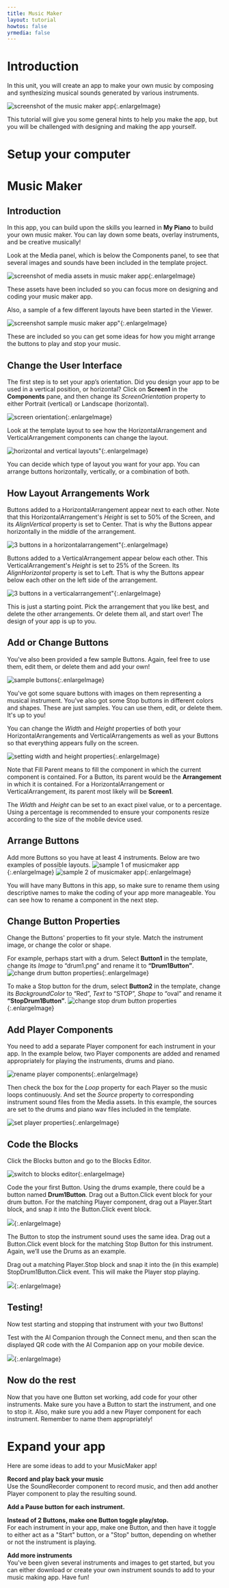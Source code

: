 ```yaml
---
title: Music Maker
layout: tutorial
howtos: false
yrmedia: false
---
```


# Introduction

In this unit, you will create an app to make your own music by composing and synthesizing musical sounds generated by various instruments.

![screenshot of the music maker app](../images/musicMaker/music-maker-screenshot.png){:.enlargeImage}

This tutorial will give you some general hints to help you make the app, but you will be challenged with designing and making the app yourself.

# Setup your computer

<div class="setup" id="connect_app"></div>

# Music Maker

## Introduction

In this app, you can build upon the skills you learned in <strong>My Piano</strong> to build your own music maker. You can lay down some beats, overlay instruments, and be creative musically!

Look at the Media panel, which is below the Components panel, to see that several images and sounds have been included in the template project.

![screenshot of media assets in music maker app](../images/musicMaker/music-media.png){:.enlargeImage}

These assets have been included so you can focus more on designing and coding your music maker app.

Also, a sample of a few different layouts have been started in the Viewer.

![screenshot sample music maker app"](../images/musicMaker/music-maker-ui.png){:.enlargeImage}

These are included so you can get some ideas for how you might arrange the buttons to play and stop your music.


## Change the User Interface

The first step is to set your app’s orientation. Did you design your app to be used in a vertical position, or horizontal? Click on <strong>Screen1</strong> in the <strong>Components</strong> pane, and then change its <i>ScreenOrientation</i> property to either <span style="properties">Portrait</span> (vertical) or <span style="properties">Landscape</span> (horizontal). 

![screen orientation](../images/musicMaker/set-screen-orientation.png){:.enlargeImage}

Look at the template layout to see how the <span class="icon" alt="horizontal"></span> HorizontalArrangement and <span class="icon" alt="vertical"></span> VerticalArrangement components can change the layout.

![horizontal and vertical layouts"](../images/musicMaker/arrangement-examples.png){:.enlargeImage}

You can decide which type of layout you want for your app. You can arrange buttons horizontally, vertically, or a combination of both.

## How Layout Arrangements Work

<span class="icon" alt="button"></span> Buttons added to a <span class="icon" alt="horizontal"></span> HorizontalArrangement appear next to each other. Note that this <span class="icon" alt="horizontal"></span> HorizontalArrangement's <i>Height</i> is set to <span class="properties">50%</span> of the Screen, and its <i>AlignVertical</i> property is set to <span class="properties">Center</span>. That is why the <span class="icon" alt="button"></span> Buttons appear horizontally in the middle of the arrangement.

![3 buttons in a horizontalarrangement"](../images/musicMaker/horizontal.png){:.enlargeImage}

<span class="icon" alt="button"></span> Buttons added to a <span class="icon" alt="vertical"></span> VerticalArrangement appear below each other. This <span class="icon" alt="vertical"></span> VerticalArrangement's <i>Height</i> is set to <span class="properties">25%</span> of the Screen. Its <i>AlignHorizontal</i> property is set to <span class="properties">Left</span>. That is why the <span class="icon" alt="button"></span> Buttons appear below each other on the left side of the arrangement.

![3 buttons in a verticalarrangement"](../images/musicMaker/vertical.png){:.enlargeImage}

This is just a starting point. Pick the arrangement that you like best, and delete the other arrangements. Or delete them all, and start over! The design of your app is up to you.

## Add or Change Buttons

You've also been provided a few sample <span class="icon" alt="button"></span> Buttons. Again, feel free to use them, edit them, or delete them and add your own!

![sample buttons](../images/musicMaker/sample-buttons.png){:.enlargeImage}

You've got some square buttons with images on them representing a musical instrument. You've also got some Stop buttons in different colors and shapes. These are just samples. You can use them, edit, or delete them. It's up to you!

You can change the <i>Width</i> and <i>Height</i> properties of both your <span class="icon" alt="horizontal"></span> HorizontalArrangements and <span class="icon" alt="vertical"></span> VerticalArrangements as well as your <span class="icon" alt="button"></span> Buttons so that everything appears fully on the screen.

![setting width and height properties](../images/musicMaker/width-height-properties.png){:.enlargeImage}

Note that <span class="properties">Fill Parent</span> means to fill the component in which the current component is contained. For a <span class="icon" alt="button"></span> Button, its parent would be the <strong>Arrangement</strong> in which it is contained. For a <span class="icon" alt="horizontal"></span> HorizontalArrangement or <span class="icon" alt="vertical"></span> VerticalArrangement, its parent most likely will be <strong>Screen1</strong>.

The <i>Width</i> and <i>Height</i> can be set to an exact pixel value, or to a percentage. Using a percentage is recommended to ensure your components resize according to the size of the mobile device used.

## Arrange Buttons

Add more <span class="icon" alt="button"></span> Buttons so you have at least 4 instruments. Below are two examples of possible layouts.
![sample 1 of musicmaker app](../images/musicMaker/musicmaker-sample1.png){:.enlargeImage}
![sample 2 of musicmaker app](../images/musicMaker/musicmaker-sample2.png){:.enlargeImage}

You will have many <span class="icon" alt="button"></span> Buttons in this app, so make sure to rename them using descriptive names to make the coding of your app more manageable. You can see how to rename a component in the next step.

## Change Button Properties

Change the <span class="icon" alt="button"></span> Buttons' properties to fit your style. Match the instrument image, or change the color or shape.

For example, perhaps start with a drum. Select <strong>Button1</strong> in the template, change its <i>Image</i> to <span class="properties">“drum1.png”</span> and rename it to <strong>“Drum1Button”</strong>. 
![change drum button properties](../images/musicMaker/drum-button-properties.png){:.enlargeImage}

To make a Stop button for the drum, select <strong>Button2</strong> in the template, change its <i>BackgroundColor</i> to <span class="properties">“Red”</span>, <i>Text</i> to <span class="properties">“STOP”</span>, <i>Shape</i> to <span class="properties">“oval”</span> and rename it <strong>“StopDrum1Button”</strong>. 
![change stop drum button properties](../images/musicMaker/stop-drum-button-properties.png){:.enlargeImage}


## Add Player Components

You need to add a separate <span class="icon" alt="player"></span> Player component for each instrument in your app. In the example below, two <span class="icon" alt="player"></span> Player components are added and renamed appropriately for playing the instruments, drums and piano.

![rename player components](../images/musicMaker/player-rename.gif){:.enlargeImage}

Then check the box for the <i>Loop</i> property for each <span class="icon" alt="player"></span> Player so the music loops continuously. And set the <i>Source</i> property to corresponding instrument sound files from the Media assets. In this example, the sources are set to the drums and piano wav files included in the template.

![set player properties](../images/musicMaker/player-properties.gif){:.enlargeImage}

## Code the Blocks

Click the Blocks button and go to the Blocks Editor.

![switch to blocks editor](../images/musicMaker/blocks-editor.png){:.enlargeImage}


Code the your first <span class="icon" alt="button"></span> Button. Using the drums example, there could be a button named **Drum1Button**. Drag out a <span class="control">Button.Click</span> event block for your drum button. For the matching <span class="icon" alt="player"></span> Player component, drag out a <span class="procedures">Player.Start</span> block, and snap it into the <span class="control">Button.Click</span> event block.

![](../images/musicMaker/drum-button-click.gif){:.enlargeImage}

The <span class="icon" alt="button"></span> Button to stop the instrument sound uses the same idea. Drag out a <span class="control">Button.Click</span> event block for the matching Stop Button for this instrument. Again, we’ll use the Drums as an example.

Drag out a matching <span class="procedures">Player.Stop</span> block and snap it into the (in this example) <span class="control">StopDrum1Button.Click</span> event. This will make the <span class="icon" alt="player"></span> Player stop playing.

![](../images/musicMaker/stop-drum-button-click.gif){:.enlargeImage}

## Testing!

Now test starting and stopping that instrument with your two Buttons!

Test with the AI Companion through the Connect menu, and then scan the displayed QR code with the AI Companion app on your mobile device.

![](../images/helloItsMe/scan-qr-code.png){:.enlargeImage}


## Now do the rest

Now that you have one <span class="icon" alt="button"></span> Button set working, add code for your other instruments. Make sure you have a <span class="icon" alt="button"></span> Button to start the instrument, and one to stop it. Also, make sure you add a new <span class="icon" alt="player"></span> Player component for each instrument. Remember to name them appropriately!

# Expand your app

Here are some ideas to add to your MusicMaker app!

**Record and play back your music**
<br />Use the <span class="icon" alt="soundRecorder"></span> SoundRecorder component to record music, and then add another <span class="icon" alt="player"></span> Player component to play the resulting sound.

**Add a Pause button for each instrument.**


**Instead of 2 Buttons, make one Button toggle play/stop.**
<br />For each instrument in your app, make one Button, and then have it toggle to either act as a "Start" button, or a "Stop" button, depending on whether or not the instrument is playing.

**Add more instruments**
<br />You've been given several instruments and images to get started, but you can either download or create your own instrument sounds to add to your music making app. Have fun!

